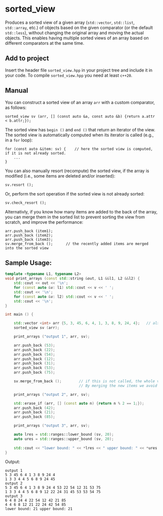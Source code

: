 # sorted_view

Produces a sorted view of a given array (`std::vector`, `std::list`, `std::array`, etc.) of objects based on the given comparator (or the default `std::less`), without changing the original array and moving the actual objects. This enables having multiple sorted views of an array based on different comparators at the same time.

## Add to project
Insert the header file `sorted_view.hpp` in your project tree and include it in your code. To compile `sorted_view.hpp` you need at least `c++20`.

## Manual

You can construct a sorted view of an array `arr` with a custom comparator, as follows:
```
sorted_view sv (arr, [] (const auto &a, const auto &b) {return a.attr < b.attr;});
```

The sorted view has `begin ()` and `end ()` that return an iterator of the view. The sorted view is automatically computed when its iterator is called (e.g., in a `for` loop):
```
for (const auto &item: sv) {    // here the sorted view is computed, if it is not already sorted.
    ...
}
```
You can also manually resort (recompute) the sorted view, if the array is modified (i.e., some items are deleted and/or inserted):
```
sv.resort ();
```

Or, perform the sort operation if the sorted view is not already sorted:
```
sv.check_resort ();
```

Alternativly, if you know how many items are added to the back of the array, you can merge them in the sorted list to prevent sorting the view from scratch, and improve the performance:
```
arr.push_back (item1);
arr.push_back (item2);
arr.push_back (item3);
sv.merge_from_back ();      // the recently added items are merged into the sorted view
```




## Sample Usage:

```cpp
template <typename L1, typename L2>
void print_arrays (const std::string &out, L1 &&l1, L2 &&l2) {
    std::cout << out << '\n';
    for (const auto &v: l1) std::cout << v << ' ';
    std::cout << '\n';
    for (const auto &v: l2) std::cout << v << ' ';
    std::cout << '\n';
}

int main () {

    std::vector <int> arr {5, 3, 45, 6, 4, 1, 3, 8, 9, 24, 4};   // also std::list and other containers are possible
    sorted_view sv (arr);

    print_arrays ("output 1", arr, sv);

    arr.push_back (53);
    arr.push_back (22);
    arr.push_back (54);
    arr.push_back (12);
    arr.push_back (31);
    arr.push_back (53);
    arr.push_back (75);

    sv.merge_from_back ();        // if this is not called, the whole view will be sorted again. 
                                  // By merging the new items we avoid sorting the whole array and improve the performance

    print_arrays ("output 2", arr, sv);

    std::erase_if (arr, [] (const auto n) {return n % 2 == 1;});
    arr.push_back (42);
    arr.push_back (21);
    arr.push_back (85);

    print_arrays ("output 3", arr, sv);

    auto lres = std::ranges::lower_bound (sv, 20);
    auto ures = std::ranges::upper_bound (sv, 20);
    
    std::cout << "lower bound: " << *lres << " upper bound: " << *ures << std::endl;
}
```
Output:
```
output 1
5 3 45 6 4 1 3 8 9 24 4 
1 3 3 4 4 5 6 8 9 24 45 
output 2
5 3 45 6 4 1 3 8 9 24 4 53 22 54 12 31 53 75 
1 3 3 4 4 5 6 8 9 12 22 24 31 45 53 53 54 75 
output 3
6 4 8 24 4 22 54 12 42 21 85 
4 4 6 8 12 21 22 24 42 54 85 
lower bound: 21 upper bound: 21
```

